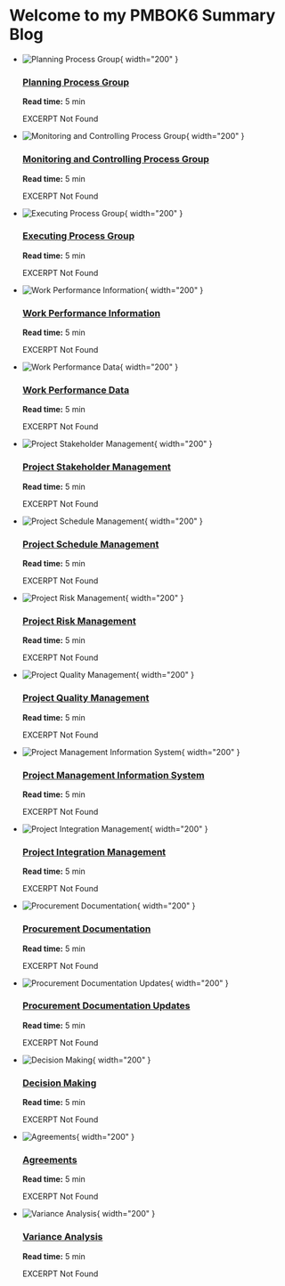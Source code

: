 # Welcome to my PMBOK6 Summary Blog

<div class="grid cards" markdown>



- ![Planning Process Group](../assets/images/pmblog/1037-pmbok-general.jpg){ width="200" }

    ### [Planning Process Group](planning-process-group.md)
    
    **Read time:** 5 min
    
    EXCERPT Not Found


- ![Monitoring and Controlling Process Group](../assets/images/pmblog/1037-pmbok-general.jpg){ width="200" }

    ### [Monitoring and Controlling Process Group](monitoring-and-controlling-process-group.md)
    
    **Read time:** 5 min
    
    EXCERPT Not Found
    
</div>

<div class="grid cards" markdown>



- ![Executing Process Group](../assets/images/pmblog/1037-pmbok-general.jpg){ width="200" }

    ### [Executing Process Group](executing-process-group.md)
    
    **Read time:** 5 min
    
    EXCERPT Not Found


- ![Work Performance Information](../assets/images/pmblog/1037-pmbok-general.jpg){ width="200" }

    ### [Work Performance Information](work-performance-information.md)
    
    **Read time:** 5 min
    
    EXCERPT Not Found
    
</div>

<div class="grid cards" markdown>



- ![Work Performance Data](../assets/images/pmblog/1037-pmbok-general.jpg){ width="200" }

    ### [Work Performance Data](work-performance-data.md)
    
    **Read time:** 5 min
    
    EXCERPT Not Found


- ![Project Stakeholder Management](../assets/images/pmlogy/Project-Stakeholder-Management.jpg){ width="200" }

    ### [Project Stakeholder Management](project-stakeholder-management.md)
    
    **Read time:** 5 min
    
    EXCERPT Not Found
    
</div>

<div class="grid cards" markdown>



- ![Project Schedule Management](../assets/images/pmlogy/Project-Schedule-Management.jpg){ width="200" }

    ### [Project Schedule Management](project-schedule-management.md)
    
    **Read time:** 5 min
    
    EXCERPT Not Found


- ![Project Risk Management](../assets/images/pmlogy/Project-Risk-Management.jpg){ width="200" }

    ### [Project Risk Management](project-risk-management.md)
    
    **Read time:** 5 min
    
    EXCERPT Not Found
    
</div>

<div class="grid cards" markdown>



- ![Project Quality Management](../assets/images/pmlogy/Project-Quality-Management.jpg){ width="200" }

    ### [Project Quality Management](project-quality-management.md)
    
    **Read time:** 5 min
    
    EXCERPT Not Found


- ![Project Management Information System](../assets/images/pmblog/1037-pmbok-general.jpg){ width="200" }

    ### [Project Management Information System](project-management-information-system.md)
    
    **Read time:** 5 min
    
    EXCERPT Not Found
    
</div>

<div class="grid cards" markdown>



- ![Project Integration Management](../assets/images/pmlogy/Project-Integration-Management.jpg){ width="200" }

    ### [Project Integration Management](project-integration-management.md)
    
    **Read time:** 5 min
    
    EXCERPT Not Found


- ![Procurement Documentation](../assets/images/pmblog/1037-pmbok-general.jpg){ width="200" }

    ### [Procurement Documentation](procurement-documentation.md)
    
    **Read time:** 5 min
    
    EXCERPT Not Found
    
</div>

<div class="grid cards" markdown>



- ![Procurement Documentation Updates](../assets/images/pmblog/1037-pmbok-general.jpg){ width="200" }

    ### [Procurement Documentation Updates](procurement-documentation-updates.md)
    
    **Read time:** 5 min
    
    EXCERPT Not Found


- ![Decision Making](../assets/images/pmblog/1037-pmbok-general.jpg){ width="200" }

    ### [Decision Making](decision-making.md)
    
    **Read time:** 5 min
    
    EXCERPT Not Found
    
</div>

<div class="grid cards" markdown>



- ![Agreements](../assets/images/pmblog/1037-pmbok-general.jpg){ width="200" }

    ### [Agreements](agreements.md)
    
    **Read time:** 5 min
    
    EXCERPT Not Found


- ![Variance Analysis](../assets/images/pmblog/1037-pmbok-general.jpg){ width="200" }

    ### [Variance Analysis](variance-analysis.md)
    
    **Read time:** 5 min
    
    EXCERPT Not Found
    
</div>
